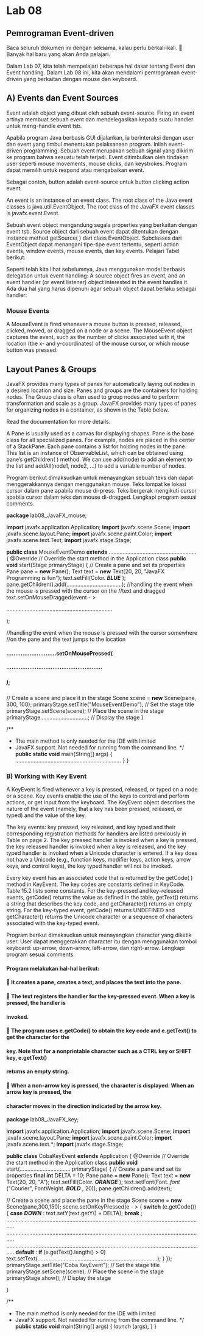 # Lab 08

## Pemrograman Event-driven

Baca seluruh dokumen ini dengan seksama, kalau perlu berkali-kali.  Banyak hal baru yang akan Anda pelajari.

Dalam Lab 07, kita telah mempelajari beberapa hal dasar tentang Event dan Event handling. Dalam Lab 08 ini,
kita akan mendalami pemrograman event-driven yang berkaitan dengan mouse dan keyboard.

## A) Events dan Event Sources

Event adalah object yang dibuat oleh sebuah event-source. Firing an event artinya membuat sebuah event dan
mendelegasikan kepada suatu handler untuk meng-handle event tsb.

Apabila program Java berbasis GUI dijalankan, ia berinteraksi dengan user dan event yang timbul menentukan
pelaksanaan program. Inilah event-driven programming. Sebuah event merupakan sebuah signal yang dikirim ke
program bahwa sesuatu telah terjadi. Event ditimbulkan oleh tindakan user seperti mouse movements, mouse
clicks, dan keystrokes. Program dapat memilih untuk respond atau mengabaikan event.

Sebagai contoh, button adalah event-source untuk button clicking action event.

An event is an instance of an event class. The root class of the Java event classes is java.util.EventObject. The
root class of the JavaFX event classes is javafx.event.Event.

Sebuah event object mengandung segala properties yang berkaitan dengan event tsb. Source object dari sebuah
event dapat ditentukan dengan instance method getSource( ) dari class EventObject. Subclasses dari EventObject
dapat menangani tipe-tipe event tertentu, seperti action events, window events, mouse events, dan key events.
Pelajari Tabel berikut:


Seperti telah kita lihat sebelumnya, Java menggunakan model berbasis delegation untuk event handling: A source
object fires an event, and an event handler (or event listener) object interested in the event handles it. Ada dua hal
yang harus dipenuhi agar sebuah object dapat berlaku sebagai handler:

### Mouse Events

A MouseEvent is fired whenever a mouse button is pressed, released, clicked, moved, or dragged on a node or a
scene. The MouseEvent object captures the event, such as the number of clicks associated with it,
the location (the x- and y-coordinates) of the mouse cursor, or which mouse button was pressed.


## Layout Panes & Groups

JavaFX provides many types of panes for automatically laying out nodes in a desired
location and size.
Panes and groups are the containers for holding nodes. The Group class is often used to group
nodes and to perform transformation and scale as a group. JavaFX provides many types of
panes for organizing nodes in a container, as shown in the Table below.

Read the documentation for more details.

A Pane is usually used as a canvas for displaying shapes. Pane is the base class for all specialized panes. For
example, nodes are placed in the center of a StackPane. Each pane contains a list for holding nodes in the pane.
This list is an instance of ObservableList, which can be obtained using pane’s getChildren( ) method.
We can use add(node) to add an element to the list and addAll(node1, node2, ...) to add a variable number of
nodes.

Program berikut dimaksudkan untuk menayangkan sebuah teks dan dapat menggerakkannya dengan
menggunakan mouse. Teks lompat ke lokasi cursor dalam pane apabila mouse di-press. Teks bergerak
mengikuti cursor apabila cursor dalam teks dan mouse di-dragged. Lengkapi program sesuai comments.


**package** lab08_JavaFX_mouse;

**import** javafx.application.Application;
**import** javafx.scene.Scene;
**import** javafx.scene.layout.Pane;
**import** javafx.scene.paint.Color;
**import** javafx.scene.text.Text;
**import** javafx.stage.Stage;

**public class** MouseEventDemo **extends** ......................................................... {
@Override // Override the start method in the Application class
**public void** start(Stage primaryStage) {
// Create a pane and set its properties
Pane pane = **new** Pane();
Text text = **new** Text(20, 20, "JavaFX Programming is fun");
text.setFill(Color. **_BLUE_** );
pane.getChildren().add(....................................);
//handling the event when the mouse is pressed with the cursor on the
//text and dragged
text.setOnMouseDragged(event - >

.....................................................................

);


//handling the event when the mouse is pressed with the cursor somewhere
//on the pane and the text jumps to the location

#### ............................setOnMousePressed(

##### ......................................................

##### );

// Create a scene and place it in the stage
Scene scene = **new** Scene(pane, 300, 100);
primaryStage.setTitle("MouseEventDemo"); // Set the stage title
primaryStage.setScene(scene); // Place the scene in the stage
primaryStage...............................; // Display the stage
}

/**
* The main method is only needed for the IDE with limited
* JavaFX support. Not needed for running from the command line.
*/
**public static void** main(String[] args) {
_....................................................................._
}
}

### B) Working with Key Event

A KeyEvent is fired whenever a key is pressed, released, or typed on a node or a
scene. Key events enable the use of the keys to control and perform actions, or get input from the
keyboard. The KeyEvent object describes the nature of the event (namely, that a key has been
pressed, released, or typed) and the value of the key.

The key events: key pressed, key released, and key typed and their corresponding registration
methods for handlers are listed previously in Table on page 2.
The key pressed handler is invoked when a key is pressed, the key released handler is invoked when a key is
released, and the key typed handler is invoked when a Unicode character is entered. If a key does not have a
Unicode (e.g., function keys, modifier keys, action keys, arrow keys, and control keys), the key typed
handler will not be invoked.


Every key event has an associated code that is returned by the getCode( ) method in
KeyEvent. The key codes are constants defined in KeyCode. Table 15.2 lists some constants.
For the key-pressed and key-released events, getCode() returns the value as defined in the table, getText() returns
a string that describes the key code, and getCharacter() returns an empty string. For the
key-typed event, getCode() returns UNDEFINED and getCharacter() returns the Unicode
character or a sequence of characters associated with the key-typed event.

Program berikut dimaksudkan untuk menayangkan character yang diketik user. User dapat menggerakkan
character itu dengan menggunakan tombol keyboard: up-arrow, down-arrow, left-arrow, dan right-arrow.
Lengkapi program sesuai comments.

#### Program melakukan hal-hal berikut:

####  It creates a pane, creates a text, and places the text into the pane.

####  The text registers the handler for the key-pressed event. When a key is pressed, the handler is

#### invoked.

####  The program uses e.getCode() to obtain the key code and e.getText() to get the character for the

#### key. Note that for a nonprintable character such as a CTRL key or SHIFT key, e.getText()

#### returns an empty string.

####  When a non-arrow key is pressed, the character is displayed. When an arrow key is pressed, the

#### character moves in the direction indicated by the arrow key.


**package** lab08_JavaFX_key;

**import** javafx.application.Application;
**import** javafx.scene.Scene;
**import** javafx.scene.layout.Pane;
**import** javafx.scene.paint.Color;
**import** javafx.scene.text.*;
**import** javafx.stage.Stage;

**public class** CobaKeyEvent **extends** Application {
@Override // Override the start method in the Application class
**public void** start(................................. primaryStage) {
// Create a pane and set its properties
**final int** DELTA = 10;
Pane pane = **new** Pane();
Text text = **new** Text(20, 20, "A");
text.setFill(Color. **_ORANGE_** );
text.setFont(Font. _font_ ("Courier", FontWeight. **_BOLD_** , 20));
pane.getChildren().add(text);

// Create a scene and place the pane in the stage
Scene scene = **new** Scene(pane,300,150);
scene.setOnKeyPressed(e - > {
**switch** (e.getCode()) {
**case** **_DOWN_** : text.setY(text.getY() + DELTA); **break** ;
.................................................................................................................................
.................................................................................................................................
.................................................................................................................................
**default** :
**if** (e.getText().length() > 0)
text.setText(..............................................................................);
}
});
primaryStage.setTitle("Coba KeyEvent"); // Set the stage title
primaryStage.setScene(scene); // Place the scene in the stage
primaryStage.show(); // Display the stage

}

/**
* The main method is only needed for the IDE with limited
* JavaFX support. Not needed for running from the command line.
*/
**public static void** main(String[] args) {
_launch_ (args);
}
}
